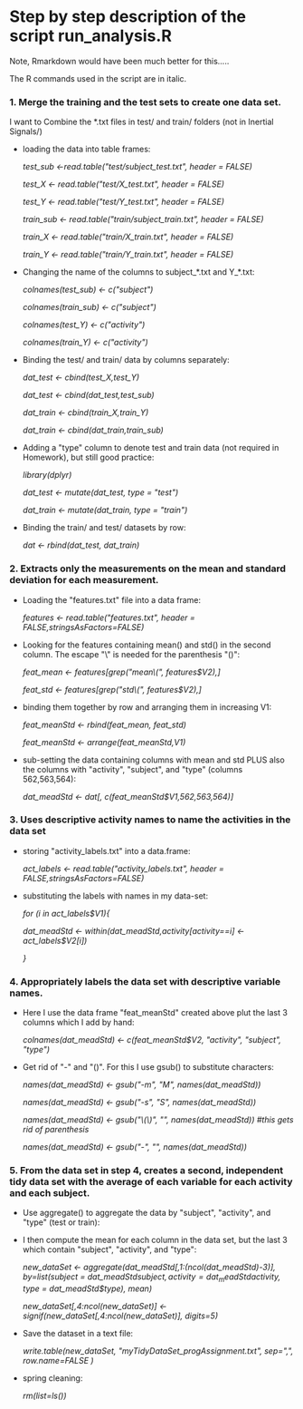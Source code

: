 # Step by step description of the script run_analysis.R

Note, Rmarkdown would have been much better for this.....

The R commands used in the script are in italic.


### 1. Merge the training and the test sets to create one data set.

I want to Combine the \*.txt files in test/ and train/ folders (not in Inertial Signals/)

- loading the data into table frames:

  *test_sub <-read.table("test/subject_test.txt", header = FALSE)*

  *test_X <- read.table("test/X_test.txt", header = FALSE)*

  *test_Y <- read.table("test/Y_test.txt", header = FALSE)*

  *train_sub <- read.table("train/subject_train.txt", header = FALSE)*

  *train_X <- read.table("train/X_train.txt", header = FALSE)*

  *train_Y <- read.table("train/Y_train.txt", header = FALSE)*

- Changing the name of the columns to subject_\*.txt and Y_\*.txt:

  *colnames(test_sub) <- c("subject")*

  *colnames(train_sub) <- c("subject")*

  *colnames(test_Y) <- c("activity")*

  *colnames(train_Y) <- c("activity")*


- Binding the test/ and train/ data by columns separately:

  *dat_test <- cbind(test_X,test_Y)*

  *dat_test <- cbind(dat_test,test_sub)*

  *dat_train <- cbind(train_X,train_Y)*

  *dat_train <- cbind(dat_train,train_sub)*
 

- Adding a "type" column to denote test and train data (not required in Homework), but still good practice:

  *library(dplyr)*

  *dat_test <- mutate(dat_test, type = "test")*

  *dat_train <- mutate(dat_train, type = "train")*

- Binding the train/ and test/ datasets by row:

  *dat <- rbind(dat_test, dat_train)*

###    2. Extracts only the measurements on the mean and standard deviation for each measurement.

- Loading the "features.txt" file into a data frame:

  *features <- read.table("features.txt", header = FALSE,stringsAsFactors=FALSE)*

- Looking for the features containing mean() and std() in the second column. The escape "\\" is needed for the parenthesis "()":

  *feat_mean <- features[grep("mean\\(", features$V2),]*

  *feat_std <- features[grep("std\\(", features$V2),]*

- binding them together by row and arranging them in increasing V1:

  *feat_meanStd <- rbind(feat_mean, feat_std)*

  *feat_meanStd <- arrange(feat_meanStd,V1)*

- sub-setting the data containing columns with mean and std PLUS also the columns with "activity", "subject", and "type" (columns 562,563,564):

  *dat_meadStd <- dat[, c(feat_meanStd$V1,562,563,564)]*

###    3. Uses descriptive activity names to name the activities in the data set

- storing "activity_labels.txt" into a data.frame:

  *act_labels <- read.table("activity_labels.txt", header = FALSE,stringsAsFactors=FALSE)*


- substituting the labels with names in my data-set:

  *for (i in act_labels$V1){*

  *dat_meadStd <- within(dat_meadStd,activity[activity==i] <- act_labels$V2[i])*

  *}*

###    4. Appropriately labels the data set with descriptive variable names.

- Here I use the data frame "feat_meanStd" created above plut the last 3 columns which I add by hand:

  *colnames(dat_meadStd) <- c(feat_meanStd$V2, "activity", "subject", "type")*

- Get rid of "-" and "()". For this I use gsub() to substitute characters:

  *names(dat_meadStd) <- gsub("-m", "M", names(dat_meadStd))*

  *names(dat_meadStd) <- gsub("-s", "S", names(dat_meadStd))*

  *names(dat_meadStd) <- gsub("\\(\\)", "", names(dat_meadStd)) #this gets rid of parenthesis*

  *names(dat_meadStd) <- gsub("-", "", names(dat_meadStd))*


###    5. From the data set in step 4, creates a second, independent tidy data set with the average of each variable for each activity and each subject.

- Use aggregate() to aggregate the data by "subject", "activity", and "type" (test or train):

- I then compute the mean for each column in the data set, but the last 3 which contain "subject", "activity", and "type":

  *new_dataSet <- aggregate(dat_meadStd[,1:(ncol(dat_meadStd)-3)], by=list(subject = dat_meadStd$subject, activity = dat_meadStd$activity, type = dat_meadStd$type), mean)*

  *new_dataSet[,4:ncol(new_dataSet)] <- signif(new_dataSet[,4:ncol(new_dataSet)], digits=5)*

- Save the dataset in a text file:

  *write.table(new_dataSet, "myTidyDataSet_progAssignment.txt", sep=",", row.name=FALSE )*

- spring cleaning:

  *rm(list=ls())*
